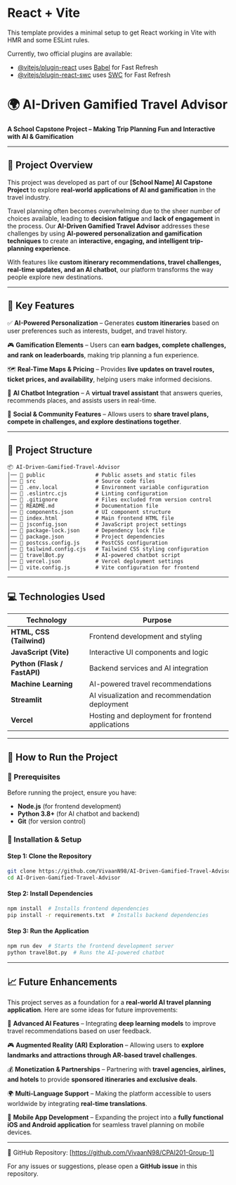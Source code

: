 # React + Vite

This template provides a minimal setup to get React working in Vite with HMR and some ESLint rules.

Currently, two official plugins are available:

- [@vitejs/plugin-react](https://github.com/vitejs/vite-plugin-react/blob/main/packages/plugin-react/README.md) uses [Babel](https://babeljs.io/) for Fast Refresh
- [@vitejs/plugin-react-swc](https://github.com/vitejs/vite-plugin-react-swc) uses [SWC](https://swc.rs/) for Fast Refresh



# **🌍 AI-Driven Gamified Travel Advisor**  
**A School Capstone Project – Making Trip Planning Fun and Interactive with AI & Gamification**  

---

## **📖 Project Overview**  
This project was developed as part of our **[School Name] AI Capstone Project** to explore **real-world applications of AI and gamification** in the travel industry.  

Travel planning often becomes overwhelming due to the sheer number of choices available, leading to **decision fatigue** and **lack of engagement** in the process. Our **AI-Driven Gamified Travel Advisor** addresses these challenges by using **AI-powered personalization and gamification techniques** to create an **interactive, engaging, and intelligent trip-planning experience**.  

With features like **custom itinerary recommendations, travel challenges, real-time updates, and an AI chatbot**, our platform transforms the way people explore new destinations.  

---

## **🎯 Key Features**  

✅ **AI-Powered Personalization** – Generates **custom itineraries** based on user preferences such as interests, budget, and travel history.  

🎮 **Gamification Elements** – Users can **earn badges, complete challenges, and rank on leaderboards**, making trip planning a fun experience.  

🗺️ **Real-Time Maps & Pricing** – Provides **live updates on travel routes, ticket prices, and availability**, helping users make informed decisions.  

🤖 **AI Chatbot Integration** – A **virtual travel assistant** that answers queries, recommends places, and assists users in real-time.  

📍 **Social & Community Features** – Allows users to **share travel plans, compete in challenges, and explore destinations together**.  

---

## **📂 Project Structure**  

```
📦 AI-Driven-Gamified-Travel-Advisor  
│── 📂 public                # Public assets and static files  
│── 📂 src                   # Source code files  
│── 📜 .env.local            # Environment variable configuration  
│── 📜 .eslintrc.cjs         # Linting configuration  
│── 📜 .gitignore            # Files excluded from version control  
│── 📜 README.md             # Documentation file  
│── 📜 components.json       # UI component structure  
│── 📜 index.html            # Main frontend HTML file  
│── 📜 jsconfig.json         # JavaScript project settings  
│── 📜 package-lock.json     # Dependency lock file  
│── 📜 package.json          # Project dependencies  
│── 📜 postcss.config.js     # PostCSS configuration  
│── 📜 tailwind.config.cjs   # Tailwind CSS styling configuration  
│── 📜 travelBot.py          # AI-powered chatbot script  
│── 📜 vercel.json           # Vercel deployment settings  
│── 📜 vite.config.js        # Vite configuration for frontend  
```

---

## **💻 Technologies Used**  

| **Technology**  | **Purpose**  |  
|----------------|-------------|  
| **HTML, CSS (Tailwind)** | Frontend development and styling |  
| **JavaScript (Vite)** | Interactive UI components and logic |  
| **Python (Flask / FastAPI)** | Backend services and AI integration |  
| **Machine Learning** | AI-powered travel recommendations |  
| **Streamlit** | AI visualization and recommendation deployment |  
| **Vercel** | Hosting and deployment for frontend applications |  

---

## **🚀 How to Run the Project**  

### **🔹 Prerequisites**  
Before running the project, ensure you have:  
- **Node.js** (for frontend development)  
- **Python 3.8+** (for AI chatbot and backend)  
- **Git** (for version control)  

### **🔹 Installation & Setup**  

#### **Step 1: Clone the Repository**  
```sh
git clone https://github.com/VivaanN98/AI-Driven-Gamified-Travel-Advisor.git
cd AI-Driven-Gamified-Travel-Advisor
```

#### **Step 2: Install Dependencies**  
```sh
npm install  # Installs frontend dependencies
pip install -r requirements.txt  # Installs backend dependencies
```

#### **Step 3: Run the Application**  
```sh
npm run dev  # Starts the frontend development server  
python travelBot.py  # Runs the AI-powered chatbot  
```

---

## **📈 Future Enhancements**  

This project serves as a foundation for a **real-world AI travel planning application**. Here are some ideas for future improvements:  

🚀 **Advanced AI Features** – Integrating **deep learning models** to improve travel recommendations based on user feedback.  

🎮 **Augmented Reality (AR) Exploration** – Allowing users to **explore landmarks and attractions through AR-based travel challenges**.  

💰 **Monetization & Partnerships** – Partnering with **travel agencies, airlines, and hotels** to provide **sponsored itineraries and exclusive deals**.  

🌍 **Multi-Language Support** – Making the platform accessible to users worldwide by integrating **real-time translations**.  

📱 **Mobile App Development** – Expanding the project into a **fully functional iOS and Android application** for seamless travel planning on mobile devices.  

---
 
📍 GitHub Repository: [https://github.com/VivaanN98/CPAI201-Group-1]  

For any issues or suggestions, please open a **GitHub issue** in this repository.  

